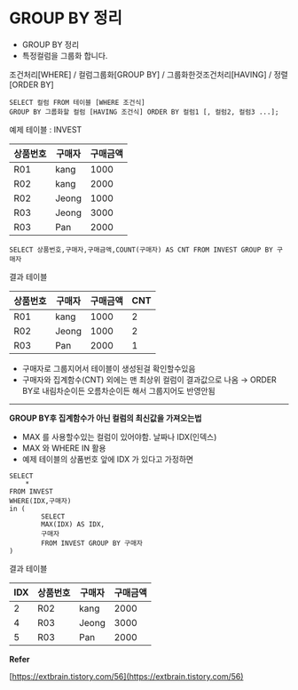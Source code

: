 # GROUP BY 정리

* GROUP BY 정리
* 특정컬럼을 그룹화 합니다.

조건처리\[WHERE] / 컬럼그룹화\[GROUP BY] / 그룹화한것조건처리\[HAVING] / 정렬\[ORDER BY]

```
SELECT 컬럼 FROM 테이블 [WHERE 조건식]
GROUP BY 그룹화할 컬럼 [HAVING 조건식] ORDER BY 컬럼1 [, 컬럼2, 컬럼3 ...];
```

예제 테이블 : INVEST

| 상품번호 | 구매자   | 구매금액 |
| ---- | ----- | ---- |
| R01  | kang  | 1000 |
| R02  | kang  | 2000 |
| R02  | Jeong | 1000 |
| R03  | Jeong | 3000 |
| R03  | Pan   | 2000 |

```
SELECT 상품번호,구매자,구매금액,COUNT(구매자) AS CNT FROM INVEST GROUP BY 구매자
```

결과 테이블

| 상품번호 | 구매자   | 구매금액 | CNT |
| ---- | ----- | ---- | --- |
| R01  | kang  | 1000 | 2   |
| R02  | Jeong | 1000 | 2   |
| R03  | Pan   | 2000 | 1   |

* 구매자로 그룹지어서 테이블이 생성된걸 확인할수있음
* 구매자와 집계함수(CNT) 외에는 맨 최상위 컬럼이 결과값으로 나옴 → ORDER BY로 내림차순이든 오름차순이든 해서 그룹지어도 반영안됨

***

**GROUP BY후 집계함수가 아닌 컬럼의 최신값을 가져오는법**

* MAX 를 사용할수있는 컬럼이 있어야함. 날짜나 IDX(인덱스)
* MAX 와 WHERE IN 활용
* 예제 테이블의 상품번호 앞에 IDX 가 있다고 가정하면

```
SELECT
	*
FROM INVEST
WHERE(IDX,구매자)
in (
		SELECT 
		MAX(IDX) AS IDX,
		구매자
		FROM INVEST GROUP BY 구매자
)
```

결과 테이블

| IDX | 상품번호 | 구매자   | 구매금액 |
| --- | ---- | ----- | ---- |
| 2   | R02  | kang  | 2000 |
| 4   | R03  | Jeong | 3000 |
| 5   | R03  | Pan   | 2000 |

**Refer**

[https://extbrain.tistory.com/56](https://extbrain.tistory.com/56)
